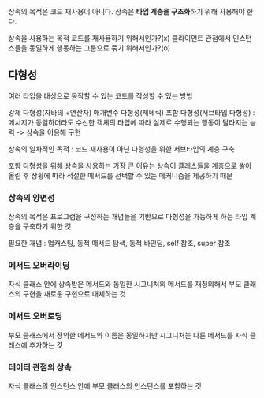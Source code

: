 
상속의 목적은 코드 재사용이 아니다. 상속은 **타입 계층을 구조화**하기 위해 사용해야 한다.

상속을 사용하는 목적
코드를 재사용하기 위해서인가?(x)
클라이언트 관점에서 인스턴스들을 동일하게 행동하는 그룹으로 묶기 위해서인가?(o)

## 다형성
여러 타입을 대상으로 동작할 수 있는 코드를 작성할 수 있는 방법

강제 다형성(자바의 +연산자)
매개변수 다형성(제네릭)
포함 다형성(서브타입 다형성) : 메시지가 동일하더라도 수신한 객체의 타입에 따라 실제로 수행되는 행동이 달라지는 능력 -> 상속을 이용해 구현

상속의 일차적인 목적 : 코드 재사용이 아닌 다형성을 위한 서브타입의 계층 구축

포함 다형성을 위해 상속을 사용하는 가장 큰 이유는 상속이 클래스들을 계층으로 쌓아 올린 후 상황에 따라 적절한 메서드를 선택할 수 있는 메커니즘을 제공하기 때문

### 상속의 양면성
상속의 목적은 프로그램을 구성하는 개념들을 기반으로 다형성을 가능하게 하는 타입 계층을 구축하기 위한 것

필요한 개념 : 업캐스팅, 동적 메서드 탐색, 동적 바인딩, self 참조, super 참조

### 메서드 오버라이딩
자식 클래스 안에 상속받은 메서드와 동일한 시그니처의 메서드를 재정의해서 부모 클래스의 구현을 새로운 구현으로 대체하는 것

### 메서드 오버로딩
부모 클래스에서 정의한 메서드와 이름은 동일하지만 시그니처는 다른 메서드를 자식 클래스에 추가하는 것


### 데이터 관점의 상속
자식 클래스의 인스턴스 안에 부모 클래스의 인스턴스를 포함하는 것